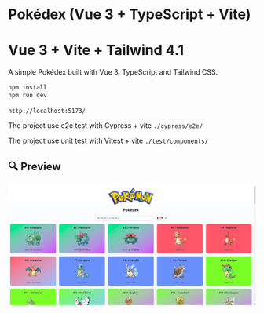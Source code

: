 # Pokédex (Vue 3 + TypeScript + Vite)

#  Vue 3 + Vite + Tailwind 4.1

A simple Pokédex built with Vue 3, TypeScript and Tailwind CSS.

```
npm install
npm run dev

http://localhost:5173/
```

The project use e2e test with Cypress + vite
`./cypress/e2e/`

The project use unit test with Vitest + vite
`./test/components/`

## 🔍 Preview

![Screenshot of Pokédex](./public/pokedex-screenshot.png)
